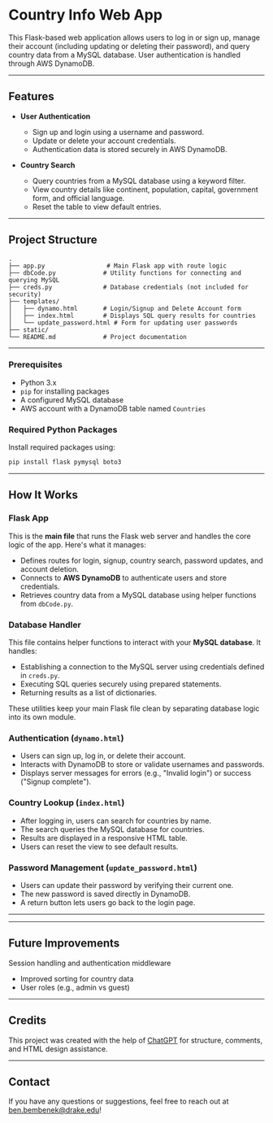# Country Info Web App

This Flask-based web application allows users to log in or sign up, manage their account (including updating or deleting their password), and query country data from a MySQL database. User authentication is handled through AWS DynamoDB.

---

## Features

- **User Authentication**
  - Sign up and login using a username and password.
  - Update or delete your account credentials.
  - Authentication data is stored securely in AWS DynamoDB.

- **Country Search**
  - Query countries from a MySQL database using a keyword filter.
  - View country details like continent, population, capital, government form, and official language.
  - Reset the table to view default entries.

---

##  Project Structure

```
.
├── app.py                 # Main Flask app with route logic
├── dbCode.py             # Utility functions for connecting and querying MySQL
├── creds.py              # Database credentials (not included for security)
├── templates/
│   ├── dynamo.html       # Login/Signup and Delete Account form
│   ├── index.html        # Displays SQL query results for countries
│   └── update_password.html # Form for updating user passwords
├── static/               
└── README.md             # Project documentation
```

---

### Prerequisites

- Python 3.x
- `pip` for installing packages
- A configured MySQL database
- AWS account with a DynamoDB table named `Countries`

### Required Python Packages

Install required packages using:

```bash
pip install flask pymysql boto3
```


---

## How It Works

###  Flask App

This is the **main file** that runs the Flask web server and handles the core logic of the app. Here's what it manages:

- Defines routes for login, signup, country search, password updates, and account deletion.
- Connects to **AWS DynamoDB** to authenticate users and store credentials.
- Retrieves country data from a MySQL database using helper functions from `dbCode.py`.

###  Database Handler

This file contains helper functions to interact with your **MySQL database**. It handles:

- Establishing a connection to the MySQL server using credentials defined in `creds.py`.
- Executing SQL queries securely using prepared statements.
- Returning results as a list of dictionaries.

These utilities keep your main Flask file clean by separating database logic into its own module.

### Authentication (`dynamo.html`)

- Users can sign up, log in, or delete their account.
- Interacts with DynamoDB to store or validate usernames and passwords.
- Displays server messages for errors (e.g., "Invalid login") or success ("Signup complete").

### Country Lookup (`index.html`)

- After logging in, users can search for countries by name.
- The search queries the MySQL database for countries.
- Results are displayed in a responsive HTML table.
- Users can reset the view to see default results.

### Password Management (`update_password.html`)

- Users can update their password by verifying their current one.
- The new password is saved directly in DynamoDB.
- A return button lets users go back to the login page.


---

---

##  Future Improvements

 Session handling and authentication middleware
- Improved sorting for country data
- User roles (e.g., admin vs guest)

---

## Credits

This project was created with the help of [ChatGPT](https://openai.com/chatgpt) for structure, comments, and HTML design assistance.

---

## Contact

If you have any questions or suggestions, feel free to reach out at ben.bembenek@drake.edu!
